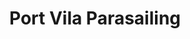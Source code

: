 ---
layout: info
type: Standard
title: Port Vila Parasailing
section: parasailing
logo: placeholder
ratings:
phone: "7773303"
email:
address:
description:
---
